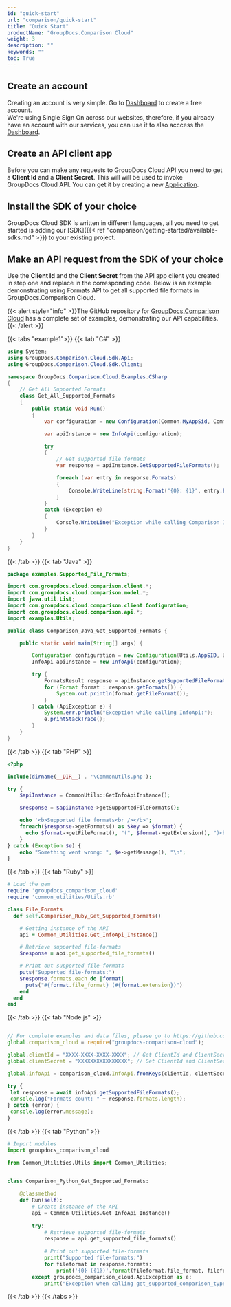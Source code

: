 ```yaml
---
id: "quick-start"
url: "comparison/quick-start"
title: "Quick Start"
productName: "GroupDocs.Comparison Cloud"
weight: 3
description: ""
keywords: ""
toc: True
---
```


## Create an account

Creating an account is very simple. Go to [Dashboard](https://dashboard.groupdocs.cloud) to create a free account.\
We're using Single Sign On across our websites, therefore, if you already have an account with our services, you can use it to also acccess the [Dashboard](https://dashboard.groupdocs.cloud).

## Create an API client app

Before you can make any requests to GroupDocs Cloud API you need to get a **Client Id** and a **Client Secret**.
This will will be used to invoke GroupDocs Cloud API. You can get it by creating a new [Application](https://dashboard.groupdocs.cloud/applications).

## Install the SDK of your choice

GroupDocs Cloud SDK is written in different languages, all you need to get started is adding our [SDK]({{< ref "comparison/getting-started/available-sdks.md" >}}) to your existing project.

## Make an API request from the SDK of your choice

Use the **Client Id** and the **Client Secret** from the API app client you created in step one and replace in the corresponding code. Below is an example demonstrating using Formats API to get all supported file formats in GroupDocs.Comparison Cloud.

{{< alert style="info" >}}The GitHub repository for [GroupDocs.Comparison Cloud](https://github.com/groupdocs-comparison-cloud) has a complete set of examples, demonstrating our API capabilities.{{< /alert >}}

{{< tabs "example1">}} {{< tab "C#" >}}

```csharp
using System;
using GroupDocs.Comparison.Cloud.Sdk.Api;
using GroupDocs.Comparison.Cloud.Sdk.Client;

namespace GroupDocs.Comparison.Cloud.Examples.CSharp
{
	// Get All Supported Formats
	class Get_All_Supported_Formats
	{
		public static void Run()
		{
			var configuration = new Configuration(Common.MyAppSid, Common.MyAppKey);

			var apiInstance = new InfoApi(configuration);

			try
			{
				// Get supported file formats
				var response = apiInstance.GetSupportedFileFormats();

				foreach (var entry in response.Formats)
				{
					Console.WriteLine(string.Format("{0}: {1}", entry.FileFormat, string.Join(",", entry.Extension)));
				}
			}
			catch (Exception e)
			{
				Console.WriteLine("Exception while calling Comparison InfoApi: " + e.Message);
			}
		}
	}
}
```

{{< /tab >}} {{< tab "Java" >}}

```java
package examples.Supported_File_Formats;

import com.groupdocs.cloud.comparison.client.*;
import com.groupdocs.cloud.comparison.model.*;
import java.util.List;
import com.groupdocs.cloud.comparison.client.Configuration;
import com.groupdocs.cloud.comparison.api.*;
import examples.Utils;

public class Comparison_Java_Get_Supported_Formats {

	public static void main(String[] args) {

		Configuration configuration = new Configuration(Utils.AppSID, Utils.AppKey);
		InfoApi apiInstance = new InfoApi(configuration);

        try {
            FormatsResult response = apiInstance.getSupportedFileFormats();
            for (Format format : response.getFormats()) {
                System.out.println(format.getFileFormat());
            }
        } catch (ApiException e) {
            System.err.println("Exception while calling InfoApi:");
            e.printStackTrace();
        }
	}
}

```

{{< /tab >}} {{< tab "PHP" >}}

```php
<?php

include(dirname(__DIR__) . '\CommonUtils.php');

try {
    $apiInstance = CommonUtils::GetInfoApiInstance();

    $response = $apiInstance->getSupportedFileFormats();

    echo '<b>Supported file formats<br /></b>';
	foreach($response->getFormats() as $key => $format) {
	  echo $format->getFileFormat(), "(", $format->getExtension(), ")<br />";
	}
} catch (Exception $e) {
    echo "Something went wrong: ", $e->getMessage(), "\n";
}
```

{{< /tab >}} {{< tab "Ruby" >}}

```ruby
# Load the gem
require 'groupdocs_comparison_cloud'
require 'common_utilities/Utils.rb'

class File_Formats
  def self.Comparison_Ruby_Get_Supported_Formats()

    # Getting instance of the API
    api = Common_Utilities.Get_InfoApi_Instance()

    # Retrieve supported file-formats
    $response = api.get_supported_file_formats()

    # Print out supported file-formats
    puts("Supported file-formats:")
    $response.formats.each do |format|
      puts("#{format.file_format} (#{format.extension})")
    end
  end
end
```

{{< /tab >}} {{< tab "Node.js" >}}

```javascript

// For complete examples and data files, please go to https://github.com/groupdocs-comparison-cloud/groupdocs-comparison-cloud-node-samples
global.comparison_cloud = require("groupdocs-comparison-cloud");

global.clientId = "XXXX-XXXX-XXXX-XXXX"; // Get ClientId and ClientSecret from https://dashboard.groupdocs.cloud
global.clientSecret = "XXXXXXXXXXXXXXXX"; // Get ClientId and ClientSecret from https://dashboard.groupdocs.cloud

global.infoApi = comparison_cloud.InfoApi.fromKeys(clientId, clientSecret);

try {
 let response = await infoApi.getSupportedFileFormats();
 console.log("Formats count: " + response.formats.length); 
} catch (error) {
 console.log(error.message);
}

```

{{< /tab >}} {{< tab "Python" >}}

```python
# Import modules
import groupdocs_comparison_cloud

from Common_Utilities.Utils import Common_Utilities;


class Comparison_Python_Get_Supported_Formats:
    
    @classmethod
    def Run(self):
        # Create instance of the API
        api = Common_Utilities.Get_InfoApi_Instance()
        
        try:
            # Retrieve supported file-formats
            response = api.get_supported_file_formats()
    
            # Print out supported file-formats
            print("Supported file-formats:")
            for fileformat in response.formats:
                print('{0} ({1})'.format(fileformat.file_format, fileformat.extension))
        except groupdocs_comparison_cloud.ApiException as e:
            print("Exception when calling get_supported_comparison_types: {0}".format(e.message))
```

{{< /tab >}} {{< /tabs >}}
